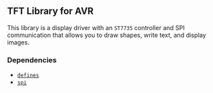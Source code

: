 ## TFT Library for AVR
This library is a display driver with an `ST7735` controller and SPI communication that allows you to draw shapes, write text, and display images.
### Dependencies
* [`defines`][def_r]
* [`spi`][spi_r]

[def_r]: https://github.com/baskiton/defines-avr
[spi_r]: https://github.com/baskiton/spi-avr
